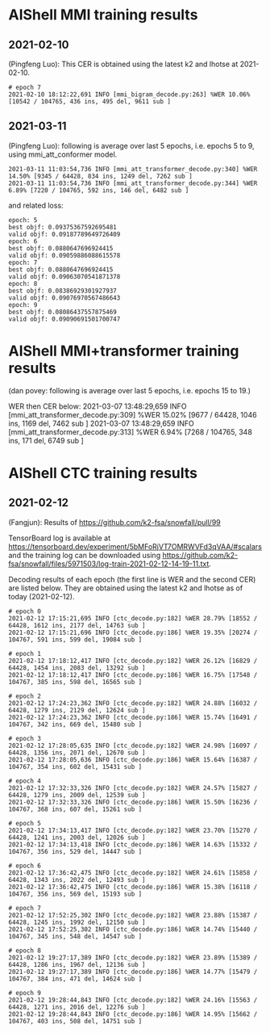 # AIShell MMI training results

## 2021-02-10
(Pingfeng Luo):
This CER is obtained using the latest k2 and lhotse at 2021-02-10.
```
# epoch 7
2021-02-10 18:12:22,691 INFO [mmi_bigram_decode.py:263] %WER 10.06% [10542 / 104765, 436 ins, 495 del, 9611 sub ]
```
## 2021-03-11
(Pingfeng Luo):
following is average over last 5 epochs, i.e. epochs 5 to 9, using mmi_att_conformer model.
```
2021-03-11 11:03:54,736 INFO [mmi_att_transformer_decode.py:340] %WER 14.50% [9345 / 64428, 834 ins, 1249 del, 7262 sub ]
2021-03-11 11:03:54,736 INFO [mmi_att_transformer_decode.py:344] %WER 6.89% [7220 / 104765, 592 ins, 146 del, 6482 sub ]
```
and related loss:
```
epoch: 5
best objf: 0.09375367592695481
valid objf: 0.09187789649726409
epoch: 6
best objf: 0.0880647696924415
valid objf: 0.09059886088615578
epoch: 7
best objf: 0.0880647696924415
valid objf: 0.09063070541871378
epoch: 8
best objf: 0.08386929301927937
valid objf: 0.09076970567486643
epoch: 9
best objf: 0.08086437557875469
valid objf: 0.09090691501700747
```


# AIShell MMI+transformer training results
(dan povey: following is average over last 5 epochs, i.e. epochs 15 to 19.)

WER then CER below:
2021-03-07 13:48:29,659 INFO [mmi_att_transformer_decode.py:309] %WER 15.02% [9677 / 64428, 1046 ins, 1169 del, 7462 sub ]
2021-03-07 13:48:29,659 INFO [mmi_att_transformer_decode.py:313] %WER 6.94% [7268 / 104765, 348 ins, 171 del, 6749 sub ]



# AIShell CTC training results

## 2021-02-12

(Fangjun): Results of <https://github.com/k2-fsa/snowfall/pull/99>

TensorBoard log is available at <https://tensorboard.dev/experiment/5bMFoRjVT7OMRWVFd3qVAA/#scalars>
and the training log can be downloaded
using <https://github.com/k2-fsa/snowfall/files/5971503/log-train-2021-02-12-14-19-11.txt>.

Decoding results of each epoch (the first line is WER and the second CER) are listed below. They are obtained using the
latest k2 and lhotse as of today (2021-02-12).

```
# epoch 0
2021-02-12 17:15:21,695 INFO [ctc_decode.py:182] %WER 28.79% [18552 / 64428, 1612 ins, 2177 del, 14763 sub ]
2021-02-12 17:15:21,696 INFO [ctc_decode.py:186] %WER 19.35% [20274 / 104767, 591 ins, 599 del, 19084 sub ]

# epoch 1
2021-02-12 17:18:12,417 INFO [ctc_decode.py:182] %WER 26.12% [16829 / 64428, 1454 ins, 2083 del, 13292 sub ]
2021-02-12 17:18:12,417 INFO [ctc_decode.py:186] %WER 16.75% [17548 / 104767, 385 ins, 598 del, 16565 sub ]

# epoch 2
2021-02-12 17:24:23,362 INFO [ctc_decode.py:182] %WER 24.88% [16032 / 64428, 1279 ins, 2129 del, 12624 sub ]
2021-02-12 17:24:23,362 INFO [ctc_decode.py:186] %WER 15.74% [16491 / 104767, 342 ins, 669 del, 15480 sub ]

# epoch 3
2021-02-12 17:28:05,635 INFO [ctc_decode.py:182] %WER 24.98% [16097 / 64428, 1356 ins, 2071 del, 12670 sub ]
2021-02-12 17:28:05,636 INFO [ctc_decode.py:186] %WER 15.64% [16387 / 104767, 354 ins, 602 del, 15431 sub ]

# epoch 4
2021-02-12 17:32:33,326 INFO [ctc_decode.py:182] %WER 24.57% [15827 / 64428, 1279 ins, 2009 del, 12539 sub ]
2021-02-12 17:32:33,326 INFO [ctc_decode.py:186] %WER 15.50% [16236 / 104767, 368 ins, 607 del, 15261 sub ]

# epoch 5
2021-02-12 17:34:13,417 INFO [ctc_decode.py:182] %WER 23.70% [15270 / 64428, 1241 ins, 2003 del, 12026 sub ]
2021-02-12 17:34:13,418 INFO [ctc_decode.py:186] %WER 14.63% [15332 / 104767, 356 ins, 529 del, 14447 sub ]

# epoch 6
2021-02-12 17:36:42,475 INFO [ctc_decode.py:182] %WER 24.61% [15858 / 64428, 1343 ins, 2022 del, 12493 sub ]
2021-02-12 17:36:42,475 INFO [ctc_decode.py:186] %WER 15.38% [16118 / 104767, 356 ins, 569 del, 15193 sub ]

# epoch 7
2021-02-12 17:52:25,302 INFO [ctc_decode.py:182] %WER 23.88% [15387 / 64428, 1245 ins, 1992 del, 12150 sub ]
2021-02-12 17:52:25,302 INFO [ctc_decode.py:186] %WER 14.74% [15440 / 104767, 345 ins, 548 del, 14547 sub ]

# epoch 8
2021-02-12 19:27:17,389 INFO [ctc_decode.py:182] %WER 23.89% [15389 / 64428, 1286 ins, 1967 del, 12136 sub ]
2021-02-12 19:27:17,389 INFO [ctc_decode.py:186] %WER 14.77% [15479 / 104767, 384 ins, 471 del, 14624 sub ]

# epoch 9
2021-02-12 19:28:44,843 INFO [ctc_decode.py:182] %WER 24.16% [15563 / 64428, 1271 ins, 2016 del, 12276 sub ]
2021-02-12 19:28:44,843 INFO [ctc_decode.py:186] %WER 14.95% [15662 / 104767, 403 ins, 508 del, 14751 sub ]
```
